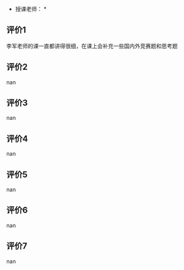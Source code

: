 - 授课老师： * 

## 评价1

李军老师的课一直都讲得很细，在课上会补充一些国内外竞赛题和思考题
## 评价2

nan
## 评价3

nan
## 评价4

nan
## 评价5

nan
## 评价6

nan
## 评价7

nan

